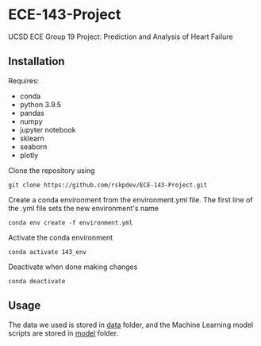 # ECE-143-Project
UCSD ECE Group 19 Project: Prediction and Analysis of Heart Failure

## Installation

Requires:
- conda
- python 3.9.5
- pandas
- numpy
- jupyter notebook
- sklearn
- seaborn
- plotly

Clone the repository using
```
git clone https://github.com/rskpdev/ECE-143-Project.git
```

Create a conda environment from the environment.yml file. The first line of the .yml file sets the new environment's name
```
conda env create -f environment.yml
```
Activate the conda environment
```
conda activate 143_env
```

Deactivate when done making changes
```
conda deactivate
```

## Usage

The data we used is stored in [data](https://github.com/rskpdev/ECE-143-Project/tree/main/data) folder, and the Machine Learning model scripts are stored in [model](https://github.com/rskpdev/ECE-143-Project/tree/main/model) folder.

### EDA

EDA of the features from dataset are stored in the notebook in [notebooks](https://github.com/rskpdev/ECE-143-Project/tree/main/notebooks) folder.<br>
View notebook here [jupyter nbviewer](https://nbviewer.jupyter.org/github/rskpdev/ECE-143-Project/blob/main/notebooks/ece143project_final.ipynb)

### Machine Learning

Machine Learning of the features from dataset are stored in the notebook in [model](https://github.com/rskpdev/ECE-143-Project/tree/main/model) folder.<br>
View notebook here [jupyter nbviewer](https://github.com/rskpdev/ECE-143-Project/blob/main/model/prediction.ipynb)

- PCA.py<br/> 
This file is used for performing PCA to extract the top 2 features for visualization.<br/>
- model.py<br/>
This file consists of all the models used in prediction, plotting confusion matrix and calculating the metric scores.<br/>
- encoder.py<br/>
this file encodes the categorical features in dataset.<br/>
- split_dataset.py<br/>
This file splits the dataset into testing and training sets<br/>
